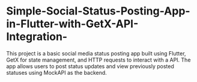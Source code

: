 # Simple-Social-Status-Posting-App-in-Flutter-with-GetX-API-Integration-
This project is a basic social media status posting app built using Flutter, GetX for state management, and HTTP requests to interact with a API. The app allows users to post status updates and view previously posted statuses using MockAPI as the backend.
